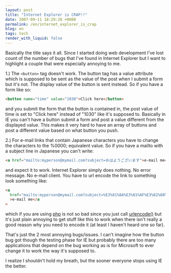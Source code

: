 ```yaml
---
layout: post
title: "Internet Explorer is CRAP!!"
date: 2007-09-11 18:29:20 +0000
permalink: /en/internet_explorer_is_crap
blog: en
tags: tech
render_with_liquid: false
---
```


Basically the title says it all. Since I started doing web development I've lost count of the number of bugs that I've found in Internet Explorer but I want to highlight a couple that were especially annoying to me.

1.) The `<button>` tag doesn't work. The button tag has a value attribute which is supposed to be sent as the value of the post when I submit a form but it's not. The display value of the button is sent instead. So if you have a form like so:

```html
<button name="time" value="1030">Click here</button>
```

and you submit the form that the button is contained in, the post value of time is set to "Click here" instead of "1030" like it's supposed to. Basically in IE you can't have a button submit a form and post a value different from the displayed value. This makes it very hard to have an array of buttons and post a different value based on what button you push.

2.) For e-mail links that contain Japanese characters you have to change the characters to the %0000; equivalent value. So if you have a mailto with a subject line in Japanese you can't write:

```html
<a href="mailto:myperson@mymail.com?subject=おはようございます">e-mail me</a>
```

and expect it to work. Internet Explorer simply does nothing. No error message. No e-mail client. You have to url encode the link to something look something like:

```html
<a
  href="mailto:myperson@mymail.com?subject=%E3%81%8A%E3%81%AF%E3%82%88%E3%81%86%E3%81%94%E3%81%96%E3%81%84%E3%81%BE%E3%81%99%26"
  >e-mail me</a
>
```

which if you are using [php](http://www.php.net/) is not so bad since you just call [urlencode()](http://www.php.net/manual/en/function.urlencode.php) but it's just plain annoying to get stuff like this to work when there isn't really a good reason why you need to encode it (at least I haven't heard one so far).

That's just the 2 most annoying bugs/issues. I can't imagine how the button bug got though the testing phase for IE but probably there are too many applications that depend on the bug working as is for Microsoft to ever change it to work the way it's supposed to.

I realize I shouldn't hold my breath, but the sooner everyone stops using IE the better.

